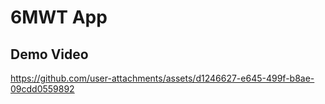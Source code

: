 # 6MWT App

## Demo Video


https://github.com/user-attachments/assets/d1246627-e645-499f-b8ae-09cdd0559892


